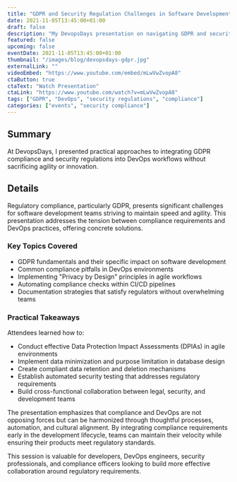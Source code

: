 ```yaml
---
title: "GDPR and Security Regulation Challenges in Software Development"
date: 2021-11-05T13:45:00+01:00
draft: false
description: "My DevopsDays presentation on navigating GDPR and security regulations in modern software development practices"
featured: false
upcoming: false
eventDate: 2021-11-05T13:45:00+01:00
thumbnail: "/images/blog/devopsdays-gdpr.jpg"
externalLink: ""
videoEmbed: "https://www.youtube.com/embed/mLwVwZvopA8"
ctaButton: true
ctaText: "Watch Presentation"
ctaLink: "https://www.youtube.com/watch?v=mLwVwZvopA8"
tags: ["GDPR", "DevOps", "security regulations", "compliance"]
categories: ["events", "security compliance"]
---
```


## Summary

At DevopsDays, I presented practical approaches to integrating GDPR compliance and security regulations into DevOps workflows without sacrificing agility or innovation.

## Details

Regulatory compliance, particularly GDPR, presents significant challenges for software development teams striving to maintain speed and agility. This presentation addresses the tension between compliance requirements and DevOps practices, offering concrete solutions.

### Key Topics Covered

- GDPR fundamentals and their specific impact on software development
- Common compliance pitfalls in DevOps environments
- Implementing "Privacy by Design" principles in agile workflows
- Automating compliance checks within CI/CD pipelines
- Documentation strategies that satisfy regulators without overwhelming teams

### Practical Takeaways

Attendees learned how to:

- Conduct effective Data Protection Impact Assessments (DPIAs) in agile environments
- Implement data minimization and purpose limitation in database design
- Create compliant data retention and deletion mechanisms
- Establish automated security testing that addresses regulatory requirements
- Build cross-functional collaboration between legal, security, and development teams

The presentation emphasizes that compliance and DevOps are not opposing forces but can be harmonized through thoughtful processes, automation, and cultural alignment. By integrating compliance requirements early in the development lifecycle, teams can maintain their velocity while ensuring their products meet regulatory standards.

This session is valuable for developers, DevOps engineers, security professionals, and compliance officers looking to build more effective collaboration around regulatory requirements.

